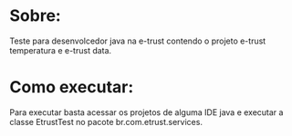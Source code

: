 # Sobre:

Teste para desenvolcedor java na e-trust contendo o projeto e-trust temperatura e e-trust data.

# Como executar:

Para executar basta acessar os projetos de alguma IDE java e executar a classe EtrustTest no pacote br.com.etrust.services.
